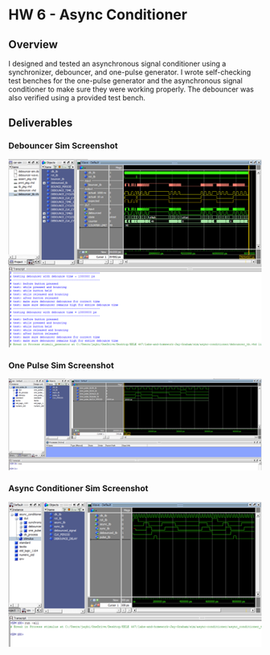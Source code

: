 # HW 6 - Async Conditioner

## Overview
I designed and tested an asynchronous signal conditioner using a synchronizer, debouncer, and one-pulse generator. I wrote self-checking test benches for the one-pulse generator and the asynchronous signal conditioner to make sure they were working properly. The debouncer was also verified using a provided test bench. 

## Deliverables

### Debouncer Sim Screenshot
![debouncer-sim-ss](assets/hw-6-debouncer-sim.png)

### One Pulse Sim Screenshot
![one-pulse-sim-ss](assets/hw-6-one-pulse-sim.png)

### Async Conditioner Sim Screenshot
![async-conditioner-sim-ss](assets/hw-6-async-conditioner-sim.png)
